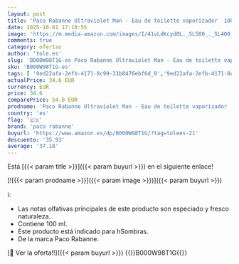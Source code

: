 ```yaml
---
layout: post
title: 'Paco Rabanne Ultraviolet Man - Eau de toilette vaporizador  100 ml'
date: 2025-10-01 17:10:55
image: 'https://m.media-amazon.com/images/I/41vLdKcyd0L._SL500_._SL400_.jpg'
comments: true
category: ofertas
author: 'tole.es'
slug: 'B000W98T1G-es Paco Rabanne Ultraviolet Man - Eau de toilette vaporizador...'
sku: 'B000W98T1G-es'
tags: [ '9ed22afa-2efb-4171-8c99-31b8476ebf6d_0','9ed22afa-2efb-4171-8c99-31b8476ebf6d_2201','9ed22afa-2efb-4171-8c99-31b8476ebf6d_5001','Agua de tocador para hombres','Arborist Merchandising Root','Belleza','Fragancias para hombres','Los favoritos de los clientes: Belleza','Perfumes y fragancias','Self Service','Special Features Stores','Top Brands Beauty Fragrances','Top Brands Beauty Selection','Top Brands Perfumes Selection','de','eau','paco rabanne','toilette','🇪🇸', ]
actualPrice: 34.6 EUR
currency: EUR
price: 34.6
comparePrice: 54.0 EUR
prodname: 'Paco Rabanne Ultraviolet Man - Eau de toilette vaporizador  100 ml'
country: 'es'
flag: '🇪🇸'
brand: 'paco rabanne'
buyurl: 'https://www.amazon.es/dp/B000W98T1G/?tag=tolees-21'
descuento: '35.93'
average: '37.18'
---
```


Está [{{< param title >}}]({{< param buyurl >}}) en el siguiente enlace!

[![{{< param prodname >}}]({{< param image >}})]({{< param buyurl >}})

ℹ️:

- Las notas olfativas principales de este producto son especiado y fresco naturaleza.
- Contiene 100 ml.
- Este producto está indicado para hSombras.
- De la marca Paco Rabanne.

[🛒 Ver la oferta!!]({{< param buyurl >}})
{{<world>}}B000W98T1G{{</world>}}
